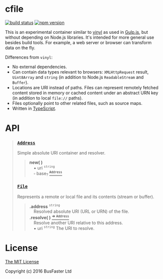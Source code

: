 cfile
=====

[![build status](https://travis-ci.org/charto/cfile.svg?branch=master)](http://travis-ci.org/charto/cfile)
[![npm version](https://img.shields.io/npm/v/cfile.svg)](https://www.npmjs.com/package/cfile)

This is an experimental container similar to [vinyl](https://github.com/gulpjs/vinyl)
as used in [Gulp.js](http://gulpjs.com/), but without depending on Node.js libraries.
It's intended for more general use besides build tools.
For example, a web server or browser can transform data on the fly.

Differences from `vinyl`:

- No external dependencies.
- Can contain data types relevant to browsers: `XMLHttpRequest` result, `Uint8Array` and `string` (in addition to Node.js `ReadableStream` and `Buffer`).
- Locations are URI instead of paths. Files can represent remotely fetched content stored in memory or cached content under an abstract URN key (in addition to local `file://` paths).
- Files optionally point to other related files, such as source maps.
- Written in [TypeScript](http://www.typescriptlang.org/).

API
===

> <a name="api-address"></a>
> ### [`Address`](#api-address)  
> Simple absolute URI container and resolver.  
> > **new( )**  
> > &emsp;&#x25aa; uri <sup>`string`</sup>  
> > &emsp;&#x25ab; base<sub>?</sub> [<sup>`Address`</sup>](#api-address)  
> <a name="api-file"></a>
> ### [`File`](#api-file)  
> Represents a remote or local file and its contents (stream or buffer).  
> > **.address** <sup>`string`</sup>  
> > &emsp;Resolved absolute URI (URL or URN) of the file.  
> > **.resolve( )** [<sup>&rArr; `Address`</sup>](#api-address)  
> > &emsp;Resolve another URI relative to this address.  
> > &emsp;&#x25aa; uri <sup>`string`</sup> The URI to resolve.  

License
=======

[The MIT License](https://raw.githubusercontent.com/charto/cfile/master/LICENSE)

Copyright (c) 2016 BusFaster Ltd
